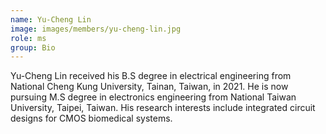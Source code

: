 ```yaml
---
name: Yu-Cheng Lin
image: images/members/yu-cheng-lin.jpg
role: ms
group: Bio
---
```


Yu-Cheng Lin received his B.S degree in electrical engineering from National Cheng Kung University, Tainan, Taiwan, in 2021. He is now pursuing M.S degree in electronics engineering from National Taiwan University, Taipei, Taiwan. His research interests include integrated circuit designs for CMOS biomedical systems.
